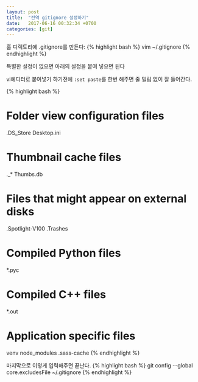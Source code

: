 ```yaml
---
layout: post
title:  "전역 gitignore 설정하기"
date:   2017-06-16 00:32:34 +0700
categories: [git]
---
```



홈 디렉토리에 .gitignore를 만든다:
{% highlight bash %}
vim ~/.gitignore
{% endhighlight %}

특별한 설정이 없으면 아래의 설정을 붙여 넣으면 된다

vi에디터로 붙여넣기 하기전에 `:set paste`를 한번 해주면 줄 밀림 없이 잘 들어간다.

{% highlight bash %}
# Folder view configuration files
.DS_Store
Desktop.ini

# Thumbnail cache files
._*
Thumbs.db

# Files that might appear on external disks
.Spotlight-V100
.Trashes

# Compiled Python files
*.pyc

# Compiled C++ files
*.out

# Application specific files
venv
node_modules
.sass-cache
{% endhighlight %}

마지막으로 이렇게 입력해주면 끝난다.
{% highlight bash %}
git config --global core.excludesFile ~/.gitignore
{% endhighlight %}
